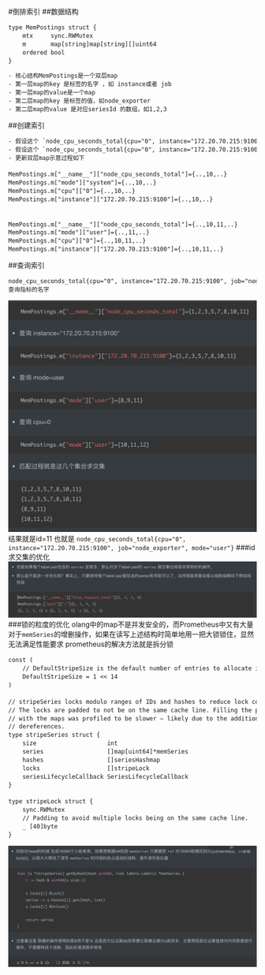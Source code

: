 #倒排索引
##数据结构
```asp
type MemPostings struct {
	mtx     sync.RWMutex
	m       map[string]map[string][]uint64
	ordered bool
}
```
```asp
- 核心结构MemPostings是一个双层map 
- 第一层map的key 是标签的名字 ，如 instance或者 job
- 第一层map的value是一个map
- 第二层map的key 是标签的值，如node_exporter 
- 第二层map的value 是对应seriesId 的数组，如1,2,3 
```
##创建索引
```asp
- 假设这个 `node_cpu_seconds_total{cpu="0", instance="172.20.70.215:9100", job="node_exporter", mode="system"}` 的 seriesId=10
- 假设这个 `node_cpu_seconds_total{cpu="0", instance="172.20.70.215:9100", job="node_exporter", mode="user"}` 的 seriesId=11
- 更新双层map示意过程如下

MemPostings.m["__name__"]["node_cpu_seconds_total"]={..,10,..}
MemPostings.m["mode"]["system"]={..,10,..}
MemPostings.m["cpu"]["0"]={..,10,..}
MemPostings.m["instance"]["172.20.70.215:9100"]={..,10,..}


MemPostings.m["__name__"]["node_cpu_seconds_total"]={..,10,11,..}
MemPostings.m["mode"]["user"]={..,11,..}
MemPostings.m["cpu"]["0"]={..,10,11,..}
MemPostings.m["instance"]["172.20.70.215:9100"]={..,10,11,..}
```
##查询索引
```asp
node_cpu_seconds_total{cpu="0", instance="172.20.70.215:9100", job="node_exporter", mode="user"}
查询指标的名字 
```
![](.z_00_prometheus_04_倒排索引_images/4f3a0fd6.png)
结果就是id=11 也就是  `node_cpu_seconds_total{cpu="0", instance="172.20.70.215:9100", job="node_exporter", mode="user"}`
###id求交集的优化
![](.z_00_prometheus_04_倒排索引_images/264525ee.png)
###锁的粒度的优化
olang中的map不是并发安全的，而Prometheus中又有大量对于`memSeries`的增删操作，如果在读写上述结构时简单地用一把大锁锁住，显然无法满足性能要求
prometheus的解决方法就是拆分锁
```asp
const (
	// DefaultStripeSize is the default number of entries to allocate in the stripeSeries hash map.
	DefaultStripeSize = 1 << 14
)

// stripeSeries locks modulo ranges of IDs and hashes to reduce lock contention.
// The locks are padded to not be on the same cache line. Filling the padded space
// with the maps was profiled to be slower – likely due to the additional pointer
// dereferences.
type stripeSeries struct {
	size                    int
	series                  []map[uint64]*memSeries
	hashes                  []seriesHashmap
	locks                   []stripeLock
	seriesLifecycleCallback SeriesLifecycleCallback
}

type stripeLock struct {
	sync.RWMutex
	// Padding to avoid multiple locks being on the same cache line.
	_ [40]byte
}
```
![](.z_00_prometheus_04_倒排索引_images/525ddbdd.png)

